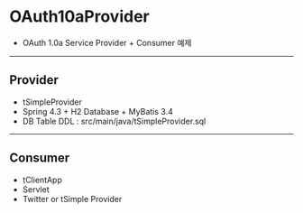 # OAuth10aProvider
* OAuth 1.0a Service Provider + Consumer 예제
-------------------------
## Provider
* tSimpleProvider
* Spring 4.3 + H2 Database + MyBatis 3.4 
* DB Table DDL : src/main/java/tSimpleProvider.sql
--------------------------
## Consumer
* tClientApp
* Servlet
* Twitter or tSimple Provider

